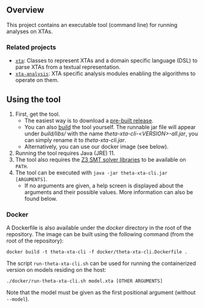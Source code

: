 ## Overview

This project contains an executable tool (command line) for running analyses on XTAs.

### Related projects

* [`xta`](../xta/README.md): Classes to represent XTAs and a domain specific language (DSL) to parse XTAs from a textual representation.
* [`xta-analysis`](../xta-analysis/README.md): XTA specific analysis modules enabling the algorithms to operate on them.

## Using the tool

1. First, get the tool.
    - The easiest way is to download a [pre-built release](https://github.com/ftsrg/theta/releases).
    - You can also [build](../../doc/Build.md) the tool yourself. The runnable jar file will appear under _build/libs/_ with the name _theta-xta-cli-\<VERSION\>-all.jar_, you can simply rename it to _theta-xta-cli.jar_.
    - Alternatively, you can use our docker image (see below).
2. Running the tool requires Java (JRE) 11.
3. The tool also requires the [Z3 SMT solver libraries](../../doc/Build.md) to be available on `PATH`.
4. The tool can be executed with `java -jar theta-xta-cli.jar [ARGUMENTS]`.
    - If no arguments are given, a help screen is displayed about the arguments and their possible values.
    More information can also be found below.

### Docker

A Dockerfile is also available under the _docker_ directory in the root of the repository.
The image can be built using the following command (from the root of the repository):
```
docker build -t theta-xta-cli -f docker/theta-xta-cli.Dockerfile .
```

The script `run-theta-xta-cli.sh` can be used for running the containerized version on models residing on the host:
```
./docker/run-theta-xta-cli.sh model.xta [OTHER ARGUMENTS]
```
Note that the model must be given as the first positional argument (without `--model`).
